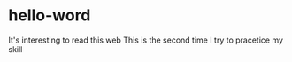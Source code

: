 # hello-word

It's interesting to read this web
This is the second time I try to pracetice my skill
